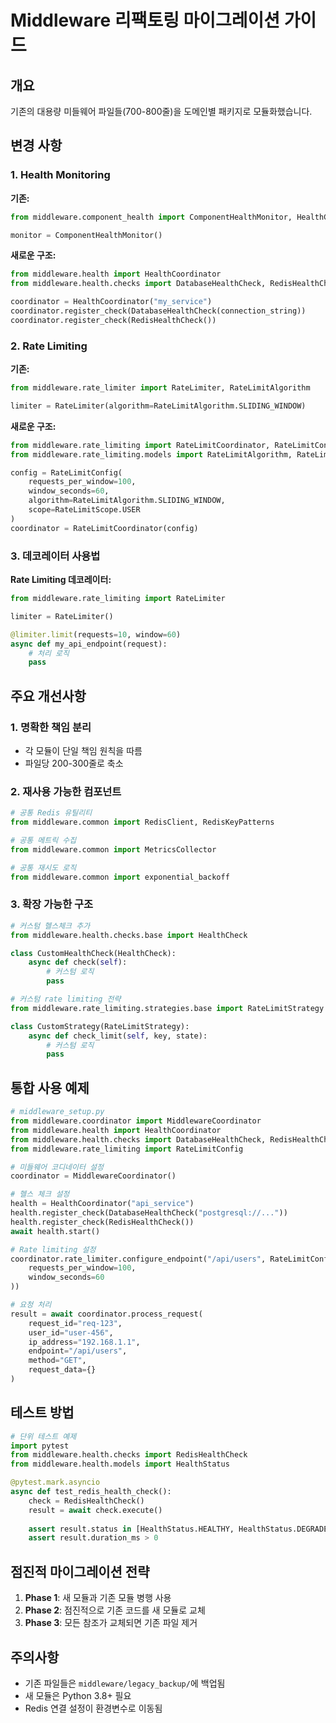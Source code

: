 # Middleware 리팩토링 마이그레이션 가이드

## 개요

기존의 대용량 미들웨어 파일들(700-800줄)을 도메인별 패키지로 모듈화했습니다.

## 변경 사항

### 1. Health Monitoring

**기존:**
```python
from middleware.component_health import ComponentHealthMonitor, HealthCheck

monitor = ComponentHealthMonitor()
```

**새로운 구조:**
```python
from middleware.health import HealthCoordinator
from middleware.health.checks import DatabaseHealthCheck, RedisHealthCheck

coordinator = HealthCoordinator("my_service")
coordinator.register_check(DatabaseHealthCheck(connection_string))
coordinator.register_check(RedisHealthCheck())
```

### 2. Rate Limiting

**기존:**
```python
from middleware.rate_limiter import RateLimiter, RateLimitAlgorithm

limiter = RateLimiter(algorithm=RateLimitAlgorithm.SLIDING_WINDOW)
```

**새로운 구조:**
```python
from middleware.rate_limiting import RateLimitCoordinator, RateLimitConfig
from middleware.rate_limiting.models import RateLimitAlgorithm, RateLimitScope

config = RateLimitConfig(
    requests_per_window=100,
    window_seconds=60,
    algorithm=RateLimitAlgorithm.SLIDING_WINDOW,
    scope=RateLimitScope.USER
)
coordinator = RateLimitCoordinator(config)
```

### 3. 데코레이터 사용법

**Rate Limiting 데코레이터:**
```python
from middleware.rate_limiting import RateLimiter

limiter = RateLimiter()

@limiter.limit(requests=10, window=60)
async def my_api_endpoint(request):
    # 처리 로직
    pass
```

## 주요 개선사항

### 1. 명확한 책임 분리
- 각 모듈이 단일 책임 원칙을 따름
- 파일당 200-300줄로 축소

### 2. 재사용 가능한 컴포넌트
```python
# 공통 Redis 유틸리티
from middleware.common import RedisClient, RedisKeyPatterns

# 공통 메트릭 수집
from middleware.common import MetricsCollector

# 공통 재시도 로직
from middleware.common import exponential_backoff
```

### 3. 확장 가능한 구조
```python
# 커스텀 헬스체크 추가
from middleware.health.checks.base import HealthCheck

class CustomHealthCheck(HealthCheck):
    async def check(self):
        # 커스텀 로직
        pass

# 커스텀 rate limiting 전략
from middleware.rate_limiting.strategies.base import RateLimitStrategy

class CustomStrategy(RateLimitStrategy):
    async def check_limit(self, key, state):
        # 커스텀 로직
        pass
```

## 통합 사용 예제

```python
# middleware_setup.py
from middleware.coordinator import MiddlewareCoordinator
from middleware.health import HealthCoordinator
from middleware.health.checks import DatabaseHealthCheck, RedisHealthCheck
from middleware.rate_limiting import RateLimitConfig

# 미들웨어 코디네이터 설정
coordinator = MiddlewareCoordinator()

# 헬스 체크 설정
health = HealthCoordinator("api_service")
health.register_check(DatabaseHealthCheck("postgresql://..."))
health.register_check(RedisHealthCheck())
await health.start()

# Rate limiting 설정
coordinator.rate_limiter.configure_endpoint("/api/users", RateLimitConfig(
    requests_per_window=100,
    window_seconds=60
))

# 요청 처리
result = await coordinator.process_request(
    request_id="req-123",
    user_id="user-456",
    ip_address="192.168.1.1",
    endpoint="/api/users",
    method="GET",
    request_data={}
)
```

## 테스트 방법

```python
# 단위 테스트 예제
import pytest
from middleware.health.checks import RedisHealthCheck
from middleware.health.models import HealthStatus

@pytest.mark.asyncio
async def test_redis_health_check():
    check = RedisHealthCheck()
    result = await check.execute()
    
    assert result.status in [HealthStatus.HEALTHY, HealthStatus.DEGRADED, HealthStatus.UNHEALTHY]
    assert result.duration_ms > 0
```

## 점진적 마이그레이션 전략

1. **Phase 1**: 새 모듈과 기존 모듈 병행 사용
2. **Phase 2**: 점진적으로 기존 코드를 새 모듈로 교체
3. **Phase 3**: 모든 참조가 교체되면 기존 파일 제거

## 주의사항

- 기존 파일들은 `middleware/legacy_backup/`에 백업됨
- 새 모듈은 Python 3.8+ 필요
- Redis 연결 설정이 환경변수로 이동됨